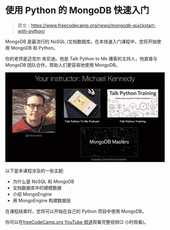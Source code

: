 # 使用 Python 的 MongoDB 快速入门

> 原文：<https://www.freecodecamp.org/news/mongodb-quickstart-with-python/>

MongoDB 是最流行的 NoSQL /文档数据库。在本快速入门课程中，您将开始使用 MongoDB 和 Python。

你的老师是迈克尔·肯尼迪。他是 Talk Python to Me 播客的主持人，他直接与 MongoDB 团队合作，帮助人们更容易地使用 MongoDB。

![download](img/ccc32f4db5a9d1008bee5b22fa4ea19f.png)

以下是本课程涉及的一些主题:

*   为什么是 NoSQL 和 MongoDB
*   文档数据库中的建模数据
*   介绍 MongoEngine
*   用 MongoEngine 构建数据层

在课程结束时，您将可以开始在自己的 Python 项目中使用 MongoDB。

你可以在[freeCodeCamp.org YouTube 频道](https://www.youtube.com/watch?v=E-1xI85Zog8)观看完整视频(2 小时观看)。